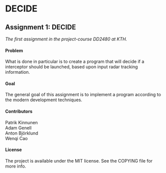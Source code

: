 # DECIDE
## Assignment 1: DECIDE
*The first assignment in the project-course DD2480 at KTH.*

#### Problem
What is done in particular is to create a program that will decide if a interceptor should be launched, based upon input radar tracking information.

#### Goal
The general goal of this assignment is to implement a program according to the modern development techniques.

#### Contributors
Patrik Kinnunen  \
Adam Genell  \
Anton Björklund  \
Wenqi Cao

#### License
The project is available under the MIT license. See the COPYING file for more info.

